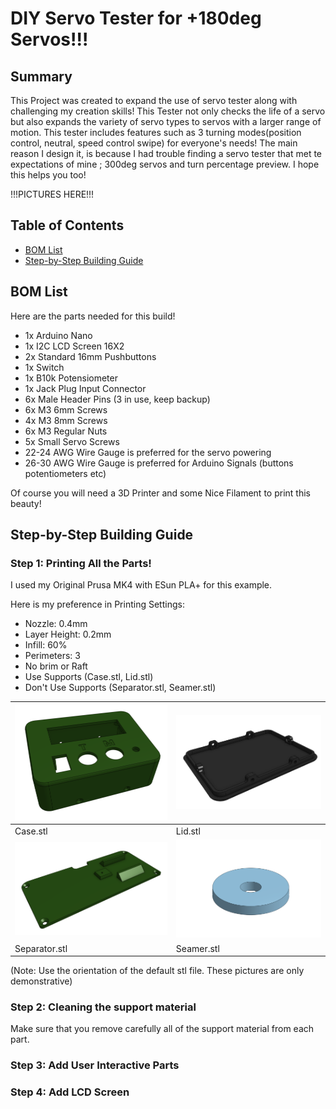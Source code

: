 # **DIY Servo Tester for +180deg Servos!!!**

## **Summary**

This Project was created to expand the use of servo tester along with challenging my creation skills! This Tester not only checks the life of a servo but also expands the variety of servo types to servos with a larger range of motion. This tester includes features such as 3 turning modes(position control, neutral, speed control swipe) for everyone's needs! The main reason I design it, is because I had trouble finding a servo tester that met te expectations of mine ; 300deg servos and turn percentage preview. I hope this helps you too!

!!!PICTURES HERE!!!

## **Table of Contents**
* [BOM List](#bom-list)
* [Step-by-Step Building Guide](#step-by-step-building-guide)

## **BOM List**
Here are the parts needed for this build!

* 1x Arduino Nano
* 1x I2C LCD Screen 16X2
* 2x Standard 16mm Pushbuttons
* 1x Switch
* 1x B10k Potensiometer
* 1x Jack Plug Input Connector
* 6x Male Header Pins (3 in use, keep backup)
* 6x M3 6mm Screws
* 4x M3 8mm Screws
* 6x M3 Regular Nuts
* 5x Small Servo Screws
* 22-24 AWG Wire Gauge is preferred for the servo powering
* 26-30 AWG Wire Gauge is preferred for Arduino Signals (buttons potentiometers etc)
  
Of course you will need a 3D Printer and some Nice Filament to print this beauty!

## **Step-by-Step Building Guide**

### Step 1: Printing All the Parts!
I used my Original Prusa MK4 with ESun PLA+ for this example.

Here is my preference in Printing Settings:
* Nozzle: 0.4mm
* Layer Height: 0.2mm
* Infill: 60%
* Perimeters: 3
* No brim or Raft
* Use Supports (Case.stl, Lid.stl)
* Don't Use Supports (Separator.stl, Seamer.stl)


| ![Case Part](/md_pictures/case_only.png)           | ![Lid Part](/md_pictures/lid_only.png)       |
| -------------------------------------------------- | -------------------------------------------- |
| Case.stl                                           | Lid.stl                                      |
| ![Separator Part](/md_pictures/separator_only.png) | ![Seamer Part](/md_pictures/seamer_only.png) |
| Separator.stl                                      | Seamer.stl                                   |

(Note: Use the orientation of the default stl file. These pictures are only demonstrative)

### Step 2: Cleaning the support material
Make sure that you remove carefully all of the support material from each part.

### Step 3: Add User Interactive Parts

### Step 4: Add LCD Screen